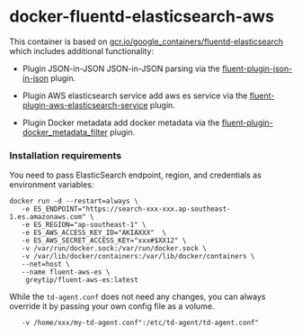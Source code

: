 # docker-fluentd-elasticsearch-aws
This container is based on [gcr.io/google_containers/fluentd-elasticsearch](https://github.com/kubernetes/kubernetes/blob/master/cluster/addons/fluentd-elasticsearch/fluentd-es-image/Dockerfile) which includes additional functionality:

* Plugin JSON-in-JSON 
JSON-in-JSON parsing via the [fluent-plugin-json-in-json](https://github.com/gmr/fluent-plugin-json-in-json) plugin.

* Plugin AWS elasticsearch service 
add aws es service via the [fluent-plugin-aws-elasticsearch-service](https://github.com/atomita/fluent-plugin-aws-elasticsearch-service) plugin.

* Plugin Docker metadata 
add docker metadata via the [fluent-plugin-docker_metadata_filter](https://github.com/fabric8io/fluent-plugin-docker_metadata_filter) plugin.


### Installation requirements

You need to pass ElasticSearch endpoint, region, and credentials as environment variables:


```
docker run -d --restart=always \
   -e ES_ENDPOINT="https://search-xxx-xxx.ap-southeast-1.es.amazonaws.com" \
   -e ES_REGION="ap-southeast-1" \
   -e ES_AWS_ACCESS_KEY_ID="AKIAXXX"  \
   -e ES_AWS_SECRET_ACCESS_KEY="xxx#$XX12" \
   -v /var/run/docker.sock:/var/run/docker.sock \
   -v /var/lib/docker/containers:/var/lib/docker/containers \
   --net=host \
   --name fluent-aws-es \
    greytip/fluent-aws-es:latest
```

While the `td-agent.conf` does not need any changes, you can always override it by passing your own config file as a volume.

```
   -v /home/xxx/my-td-agent.conf":/etc/td-agent/td-agent.conf"
```
